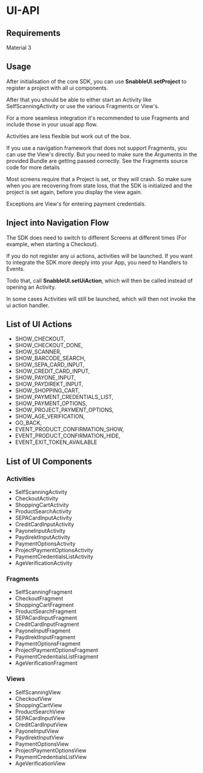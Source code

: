 # UI-API

## Requirements

Material 3

## Usage

After initialisation of the core SDK, you can use **SnabbleUI.setProject** to register a
project with all ui components.

After that you should be able to either start an Activity like SelfScanningActivity
or use the various Fragments or View's.

For a more seamless integration it's recommended to use Fragments and include those in your
usual app flow.

Activities are less flexible but work out of the box.

If you use a navigation framework that does not support Fragments, you can use the View's directly. 
But you need to make sure the Arguments in the provided Bundle are getting passed correctly. See the
Fragments source code for more details

Most screens require that a Project is set, or they will crash. So make sure when you are recovering from 
state loss, that the SDK is initialized and the project is set again, before you display the view again.

Exceptions are View's for entering payment credentials.

## Inject into Navigation Flow

The SDK does need to switch to different Screens at different times (For example, when starting a Checkout).

If you do not register any ui actions, activities will be launched. If you want to integrate the SDK more deeply into 
your App, you need to Handlers to Events.

Todo that, call **SnabbleUI.setUiAction**, which will then be called instead of opening an Activity.

In some cases Activities will still be launched, which will then not invoke the ui action handler.

## List of UI Actions

- SHOW_CHECKOUT,
- SHOW_CHECKOUT_DONE,
- SHOW_SCANNER,
- SHOW_BARCODE_SEARCH,
- SHOW_SEPA_CARD_INPUT,
- SHOW_CREDIT_CARD_INPUT,
- SHOW_PAYONE_INPUT,
- SHOW_PAYDIREKT_INPUT,
- SHOW_SHOPPING_CART,
- SHOW_PAYMENT_CREDENTIALS_LIST,
- SHOW_PAYMENT_OPTIONS,
- SHOW_PROJECT_PAYMENT_OPTIONS,
- SHOW_AGE_VERIFICATION,
- GO_BACK,
- EVENT_PRODUCT_CONFIRMATION_SHOW,
- EVENT_PRODUCT_CONFIRMATION_HIDE,
- EVENT_EXIT_TOKEN_AVAILABLE

## List of UI Components

### Activities

- SelfScanningActivity
- CheckoutActivity
- ShoppingCartActivity
- ProductSearchActivity
- SEPACardInputActivity
- CreditCardInputActivity
- PayoneInputActivity
- PaydirektInputActivity
- PaymentOptionsActivity
- ProjectPaymentOptionsActivity
- PaymentCredentialsListActivity
- AgeVerificationActivity

### Fragments

- SelfScanningFragment
- CheckoutFragment
- ShoppingCartFragment
- ProductSearchFragment
- SEPACardInputFragment
- CreditCardInputFragment
- PayoneInputFragment
- PaydirektInputFragment
- PaymentOptionsFragment
- ProjectPaymentOptionsFragment
- PaymentCredentialsListFragment
- AgeVerificationFragment

### Views

- SelfScanningView
- CheckoutView
- ShoppingCartView
- ProductSearchView
- SEPACardInputView
- CreditCardInputView
- PayoneInputView
- PaydirektInputView
- PaymentOptionsView
- ProjectPaymentOptionsView
- PaymentCredentialsListView
- AgeVerificationView